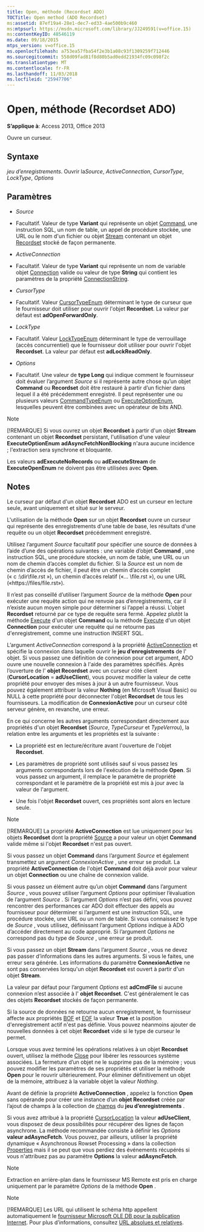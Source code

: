 ```yaml
---
title: Open, méthode (Recordset ADO)
TOCTitle: Open method (ADO Recordset)
ms:assetid: 87ef19a4-28e1-dec7-ed33-4ae500b9c460
ms:mtpsurl: https://msdn.microsoft.com/library/JJ249591(v=office.15)
ms:contentKeyID: 48546119
ms.date: 09/18/2015
mtps_version: v=office.15
ms.openlocfilehash: a753ea57fba54f2e3b1a08c93f1309259f712446
ms.sourcegitcommit: 558d09fad81f8d80b5ad0edd21934fc09c098f2c
ms.translationtype: MT
ms.contentlocale: fr-FR
ms.lasthandoff: 11/03/2018
ms.locfileid: "25947706"
---
```

# <a name="open-method-ado-recordset"></a>Open, méthode (Recordset ADO)


**S’applique à**: Access 2013, Office 2013


Ouvre un curseur.

## <a name="syntax"></a>Syntaxe

*jeu d’enregistrements*. Ouvrir la*Source*, *ActiveConnection*, *CursorType*, *LockType*, *Options*

## <a name="parameters"></a>Paramètres

  - *Source*

  - Facultatif. Valeur de type **Variant** qui représente un objet [Command](command-object-ado.md), une instruction SQL, un nom de table, un appel de procédure stockée, une URL ou le nom d'un fichier ou objet [Stream](stream-object-ado.md) contenant un objet [Recordset](recordset-object-ado.md) stocké de façon permanente.

  - *ActiveConnection*

  - Facultatif. Valeur de type **Variant** qui représente un nom de variable objet [Connection](connection-object-ado.md) valide ou valeur de type **String** qui contient les paramètres de la propriété [ConnectionString](connectionstring-property-ado.md).

  - *CursorType*

  - Facultatif. Valeur [CursorTypeEnum](cursortypeenum.md) déterminant le type de curseur que le fournisseur doit utiliser pour ouvrir l'objet **Recordset**. La valeur par défaut est **adOpenForwardOnly**.

  - *LockType*

  - Facultatif. Valeur [LockTypeEnum](locktypeenum.md) déterminant le type de verrouillage (accès concurrentiel) que le fournisseur doit utiliser pour ouvrir l'objet **Recordset**. La valeur par défaut est **adLockReadOnly**.

  - *Options*

  - Facultatif. Une valeur de **type Long** qui indique comment le fournisseur doit évaluer l’argument *Source* si il représente autre chose qu’un objet **Command** ou **Recordset** doit être restauré à partir d’un fichier dans lequel il a été précédemment enregistré. Il peut représenter une ou plusieurs valeurs [CommandTypeEnum](commandtypeenum.md) ou [ExecuteOptionEnum](executeoptionenum.md), lesquelles peuvent être combinées avec un opérateur de bits AND.


> [!NOTE]
> <P>[!REMARQUE] Si vous ouvrez un objet <STRONG>Recordset</STRONG> à partir d'un objet <STRONG>Stream</STRONG> contenant un objet <STRONG>Recordset</STRONG> persistant, l'utilisation d'une valeur <STRONG>ExecuteOptionEnum</STRONG> <STRONG>adAsyncFetchNonBlocking</STRONG> n'aura aucune incidence ; l'extraction sera synchrone et bloquante.</P>



Les valeurs **adExecuteNoRecords** ou **adExecuteStream** de **ExecuteOpenEnum** ne doivent pas être utilisées avec **Open**.

## <a name="remarks"></a>Notes

Le curseur par défaut d'un objet **Recordset** ADO est un curseur en lecture seule, avant uniquement et situé sur le serveur.

L'utilisation de la méthode **Open** sur un objet **Recordset** ouvre un curseur qui représente des enregistrements d'une table de base, les résultats d'une requête ou un objet **Recordset** précédemment enregistré.

Utilisez l’argument *Source* facultatif pour spécifier une source de données à l’aide d’une des opérations suivantes : une variable d’objet **Command** , une instruction SQL, une procédure stockée, un nom de table, une URL ou un nom de chemin d’accès complet du fichier. Si la *Source* est un nom de chemin d’accès de fichier, il peut être un chemin d’accès complet (« c :\\dir\\file.rst »), un chemin d’accès relatif («... \\file.rst »), ou une URL («https://files/file.rst»).

Il n’est pas conseillé d’utiliser l’argument *Source* de la méthode **Open** pour exécuter une requête action qui ne renvoie pas d’enregistrements, car il n’existe aucun moyen simple pour déterminer si l’appel a réussi. L'objet **Recordset** retourné par ce type de requête sera fermé. Appelez plutôt la méthode [Execute](https://docs.microsoft.com/office/vba/access/concepts/miscellaneous/execute-method-ado-command) d'un objet **Command** ou la méthode [Execute](https://msdn.microsoft.com/library/jj249832\(v=office.15\)) d'un objet **Connection** pour exécuter une requête qui ne retourne pas d'enregistrement, comme une instruction INSERT SQL.

L’argument *ActiveConnection* correspond à la propriété [ActiveConnection](activeconnection-property-ado.md) et spécifie la connexion dans laquelle ouvrir le **jeu d’enregistrements** de l' objet. Si vous passez une définition de connexion pour cet argument, ADO ouvre une nouvelle connexion à l'aide des paramètres spécifiés. Après l’ouverture de l' **objet Recordset** avec un curseur côté client (**CursorLocation** = **adUseClient**), vous pouvez modifier la valeur de cette propriété pour envoyer des mises à jour à un autre fournisseur. Vous pouvez également attribuer la valeur **Nothing** (en Microsoft Visual Basic) ou NULL à cette propriété pour déconnecter l'objet **Recordset** de tous les fournisseurs. La modification de **ConnexionActive** pour un curseur côté serveur génère, en revanche, une erreur.

En ce qui concerne les autres arguments correspondant directement aux propriétés d'un objet **Recordset** (*Source*, *TypeCurseur* et *TypeVerrou*), la relation entre les arguments et les propriétés est la suivante :

  - La propriété est en lecture/écriture avant l'ouverture de l'objet **Recordset**.

  - Les paramètres de propriété sont utilisés sauf si vous passez les arguments correspondants lors de l'exécution de la méthode **Open**. Si vous passez un argument, il remplace le paramètre de propriété correspondant et le paramètre de la propriété est mis à jour avec la valeur de l'argument.

  - Une fois l'objet **Recordset** ouvert, ces propriétés sont alors en lecture seule.


> [!NOTE]
> <P>[!REMARQUE] La propriété <STRONG>ActiveConnection</STRONG> est lue uniquement pour les objets <STRONG>Recordset</STRONG> dont la propriété <A href="source-property-ado-recordset.md">Source</A> a pour valeur un objet <STRONG>Command</STRONG> valide même si l'objet <STRONG>Recordset</STRONG> n'est pas ouvert.</P>



Si vous passez un objet **Command** dans l’argument *Source* et également transmettez un argument *ConnexionActive* , une erreur se produit. La propriété **ActiveConnection** de l'objet **Command** doit déjà avoir pour valeur un objet **Connection** ou une chaîne de connexion valide.

Si vous passez un élément autre qu’un objet **Command** dans l’argument *Source* , vous pouvez utiliser l’argument *Options* pour optimiser l’évaluation de l’argument *Source* . Si l’argument *Options* n’est pas défini, vous pouvez rencontrer des performances car ADO doit effectuer des appels au fournisseur pour déterminer si l’argument est une instruction SQL, une procédure stockée, une URL ou un nom de table. Si vous connaissez le type de *Source* , vous utilisez, définissant l’argument *Options* indique à ADO d’accéder directement au code approprié. Si l’argument *Options* ne correspond pas du type de *Source* , une erreur se produit.

Si vous passez un objet **Stream** dans l’argument *Source* , vous ne devez pas passer d’informations dans les autres arguments. Si vous le faites, une erreur sera générée. Les informations du paramètre **ConnexionActive** ne sont pas conservées lorsqu'un objet **Recordset** est ouvert à partir d'un objet **Stream**.

La valeur par défaut pour l’argument *Options* est **adCmdFile** si aucune connexion n’est associée à l' **objet Recordset**. C'est généralement le cas des objets **Recordset** stockés de façon permanente.

Si la source de données ne retourne aucun enregistrement, le fournisseur affecte aux propriétés [BOF](bof-eof-properties-ado.md) et [EOF](bof-eof-properties-ado.md) la valeur **True** et la position d'enregistrement actif n'est pas définie. Vous pouvez néanmoins ajouter de nouvelles données à cet objet **Recordset** vide si le type de curseur le permet.

Lorsque vous avez terminé les opérations relatives à un objet **Recordset** ouvert, utilisez la méthode [Close](close-method-ado.md) pour libérer les ressources système associées. La fermeture d’un objet ne le supprime pas de la mémoire ; vous pouvez modifier les paramètres de ses propriétés et utiliser la méthode **Open** pour le rouvrir ultérieurement. Pour éliminer définitivement un objet de la mémoire, attribuez à la variable objet la valeur *Nothing*.

Avant de définie la propriété **ActiveConnection** , appelez la fonction **Open** sans opérande pour créer une instance d’un **objet Recordset** créée par l’ajout de champs à la collection de [champs](fields-collection-ado.md) du **jeu d’enregistrements** .

Si vous avez attribué à la propriété [CursorLocation](cursorlocation-property-ado.md) la valeur **adUseClient**, vous disposez de deux possibilités pour récupérer des lignes de façon asynchrone. La méthode recommandée consiste à définir les *Options* **valeur adAsyncFetch**. Vous pouvez, par ailleurs, utiliser la propriété dynamique « Asynchronous Rowset Processing » dans la collection [Properties](properties-collection-ado.md) mais il se peut que vous perdiez des événements récupérés si vous n'attribuez pas au paramètre **Options** la valeur **adAsyncFetch**.


> [!NOTE]
> <P>Extraction en arrière-plan dans le fournisseur MS Remote est pris en charge uniquement par le paramètre <EM>Options</EM> de la méthode <STRONG>Open</STRONG> .</P>


> [!NOTE]
> [!REMARQUE] Les URL qui utilisent le schéma http appellent automatiquement le [fournisseur Microsoft OLE DB pour la publication Internet](microsoft-ole-db-provider-for-internet-publishing.md). Pour plus d’informations, consultez [URL absolues et relatives](absolute-and-relative-urls.md).


